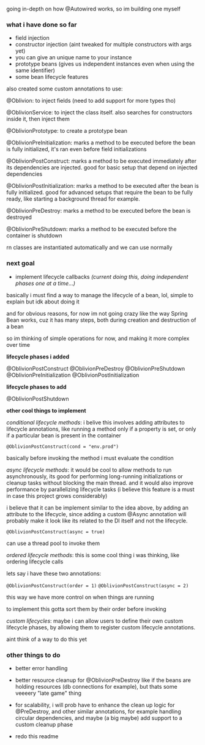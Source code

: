 going in-depth on how @Autowired works, so im building one myself

### what i have done so far

- field injection
- constructor injection (aint tweaked for multiple constructors with args yet)
- you can give an unique name to your instance
- prototype beans (gives us independent instances even when using the same identifier)
- some bean lifecycle features

also created some custom annotations to use:

@Oblivion: to inject fields (need to add support for more types tho)

@OblivionService: to inject the class itself. also searches for constructors inside it, then inject them

@OblivionPrototype: to create a prototype bean

@OblivionPreInitialization: marks a method to be executed before the bean is fully initialized, it's ran even before field initializations

@OblivionPostConstruct: marks a method to be executed immediately after its dependencies are injected.
good for basic setup that depend on injected dependencies

@OblivionPostInitialization: marks a method to be executed after the bean is fully initialized.
good for advanced setups that require the bean to be fully ready, like starting a background thread for example.

@OblivionPreDestroy: marks a method to be executed before the bean is destroyed

@OblivionPreShutdown: marks a method to be executed before the container is shutdown 

rn classes are instantiated automatically and we can use normally

### next goal

- implement lifecycle callbacks *(current doing this, doing independent phases one at a time...)*

basically i must find a way to manage the lifecycle of a bean, lol, simple to explain but idk about doing it

and for obvious reasons, for now im not going crazy like the way Spring Bean works, cuz it has many steps, both
during creation and destruction of a bean

so im thinking of simple operations for now, and making it more complex over time

**lifecycle phases i added**

@OblivionPostConstruct
@OblivionPreDestroy
@OblivionPreShutdown
@OblivionPreInitialization
@OblivionPostInitialization

**lifecycle phases to add**

@OblivionPostShutdown

**other cool things to implement**

*conditional lifecycle methods*: i belive this involves adding attributes to lifecycle annotations,
like running a method only if a property is set, or only if a particular bean is present in the container

`@OblivionPostConstruct(cond = "env.prod")`

basically before invoking the method i must evaluate the condition

*async lifecycle methods*: it would be cool to allow methods to run asynchronously, its good for performing
long-running initializations or cleanup tasks without blocking the main thread. and it would also improve performance
by parallelizing lifecycle tasks (i believe this feature is a must in case this project grows considerably)

i believe that it can be implement similar to the idea above, by adding an attribute to the lifecycle, since adding
a custom @Async annotation will probably make it look like its related to the DI itself and not the lifecycle.

`@OblivionPostConstruct(async = true)`

can use a thread pool to invoke them

*ordered lifecycle methods*: this is some cool thing i was thinking, like ordering lifecycle calls

lets say i have these two annotations:

`@OblivionPostConstruct(order = 1)`
`@OblivionPostConstruct(async = 2)`

this way we have more control on when things are running

to implement this gotta sort them by their order before invoking

*custom lifecycles*: maybe i can allow users to define their own custom lifecycle phases, by allowing them to
register custom lifecycle annotations.

aint think of a way to do this yet

### other things to do

- better error handling

- better resource cleanup for @OblivionPreDestroy like if the beans are holding resources (db connections for example), but thats some veeeery "late game" thing

- for scalability, i will prob have to enhance the clean up logic for @PreDestroy, and other similar annotations, for example handling circular dependencies, and maybe
(a big maybe) add support to a custom cleanup phase

- redo this readme

